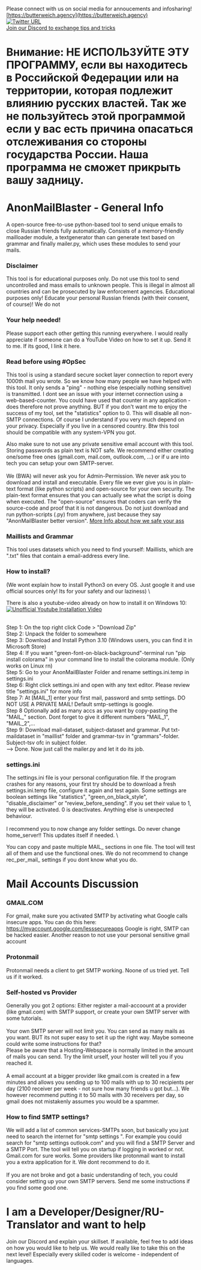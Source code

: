 Please connect with us on social media for annoucements and infosharing! \
[https://butterweich.agency](https://butterweich.agency) \
[![Twitter URL](https://img.shields.io/twitter/url/https/twitter.com/BWA_Lead.svg?style=social&label=Follow%20%40BWA_Lead)](https://twitter.com/BWA_Lead)\
[Join our Discord to exchange tips and tricks](https://discord.gg/vv5JdRs62Z)

# Внимание: НЕ ИСПОЛЬЗУЙТЕ ЭТУ ПРОГРАММУ, если вы находитесь в Российской Федерации или на территории, которая подлежит влиянию русских властей. Так же не пользуйтесь этой программой если у вас есть причина опасаться отслеживания со стороны государства России. Наша программа не сможет прикрыть вашу задницу.

# AnonMailBlaster - General Info 
A open-source free-to-use python-based tool to send unique emails to close Russian friends fully automatically. Consists of a memory-friendly mailloader module, a textgenerator than can generate text based on grammar and finally mailer.py, which uses these modules to send your mails. 

### Disclaimer
This tool is for educational purposes only. Do not use this tool to send uncontrolled and mass emails to unknown people. This is illegal in almost all countries and can be prosecuted by law enforcement agencies. Educational purposes only! Educate your personal Russian friends (with their consent, of course)!
We do not 

### Your help needed!
Please support each other getting this running everywhere. I would really appreciate if someone can do a YouTube Video on how to set it up. Send it to me. If its good, I link it here. 

### Read before using #OpSec
This tool is using a standard secure socket layer connection to report every 1000th mail you wrote. So we know how many people we have helped with this tool. It only sends a "ping" - nothing else (especially nothing sensitive) is transmitted. I dont see an issue with your internet connection using a web-based-counter. You could have used that counter in any application - does therefore not prove anything.
BUT if you don't want me to enjoy the success of my tool, set the "statistics" option to 0. This will disable all non-SMTP connections. Of course I understand if you very much depend on your privacy. Especially if you live in a censored country. Btw this tool should be compatible with any system-VPN you got.

Also make sure to not use any private sensitive email account with this tool. Storing passwords as plain text is NOT safe. We recommend either creating one/some free ones (gmail.com, mail.com, outlook.com, ...) or if u are into tech you can setup your own SMTP-server. \
\
We (BWA) will never ask you for Admin-Permission. We never ask you to download and install and executable. Every file we ever give you is in plain-text format (like python scripts) and open-source for your own security. The plain-text format ensures that you can actually see what the script is doing when executed. The "open-source" ensures that coders can verify the source-code and proof that it is not dangerous. Do not just download and run python-scripts (.py) from anywhere, just because they say "AnonMailBlaster better version". [More Info about how we safe your ass](https://butterweich.agency/#whatwestandfor)

### Maillists and Grammar
This tool uses datasets which you need to find yourself: Maillists, which are ".txt" files that contain a email-address every line. 

### How to install? 
(We wont explain how to install Python3 on every OS. Just google it and use official sources only! Its for your safety and our laziness) \

There is also a youtube-video already on how to install it on Windows 10:
[![Unofficial Youtube Installation Video](https://img.youtube.com/vi/tMcCGPjbiJg/0.jpg)](https://www.youtube.com/watch?v=tMcCGPjbiJg)

\
Step 1: On the top right click Code > "Download Zip" \
Step 2: Unpack the folder to somewhere \
Step 3: Download and Install Python 3.10 (Windows users, you can find it in Microsoft Store) \
Step 4: If you want "green-font-on-black-background"-terminal run "pip install colorama" in your command line to install the colorama module. (Only works on Linux rn) \
Step 5: Go to your AnonMailBlaster Folder and rename settings.ini.temp in settings.ini \
Step 6: Right click settings.ini and open with any text editor. Please review title "settings.ini" for more info \
Step 7: At [MAIL_1] enter your first mail, password and smtp settings. DO NOT USE A PRIVATE MAIL! Default smtp-settings is google. \
Step 8 Optionally add as many accs as you want by copy-pasting the "MAIL_" section. Dont forget to give it different numbers "MAIL_1", "MAIL_2",... \
Step 9: Download mail-dataset, subject-dataset and grammar. Put txt-maildataset in "maillist" folder and grammar-tsv in "grammars"-folder. Subject-tsv ofc in subject folder. \
--> Done. Now just call the mailer.py and let it do its job.

### settings.ini
The settings.ini file is your personal configuration file. If the program crashes for any reasons, your first try should be to download a fresh settings.ini.temp file, configure it again and test again. Some settings are boolean settings like "statistics", "green_on_black_style", "disable_disclaimer" or "review_before_sending". If you set their value to 1, they will be activated. 0 is deactivates. Anything else is unexpected behaviour. \
\
I recommend you to now change any folder settings. Do never change home_server!! This updates itself if needed. \

You can copy and paste multiple MAIL_ sections in one file. The tool will test all of them and use the functional ones. We do not recommend to change rec_per_mail_ settings if you dont know what you do. 

# Mail Accounts Discussion

### GMAIL.COM
For gmail, make sure you activated SMTP by activating what Google calls insecure apps. You can do this here: https://myaccount.google.com/lesssecureapps
Google is right, SMTP can be hacked easier. Another reason to not use your personal sensitive gmail account

### Protonmail
Protonmail needs a client to get SMTP working. Noone of us tried yet. Tell us if it worked. 

### Self-hosted vs Provider
Generally you got 2 options: Either register a mail-accoount at a provider (like gmail.com) with SMTP support, or create your own SMTP server with some tutorials. \
\
Your own SMTP server will not limit you. You can send as many mails as you want. BUT its not super easy to set it up the right way. Maybe someone could write some instructions for that? \
Please be aware that a Hosting-Webspace is normally limited in the amount of mails you can send. Try the limit urself, your hoster will tell you if you reached it. \
\
A email account at a bigger provider like gmail.com is created in a few minutes and allows you sending up to 100 mails with up to 30 recipients per day (2100 receiver per week - not sure how many friends u got but...). We however recommend putting it to 50 mails with 30 receivers per day, so gmail does not mistakenly assumes you would be a spammer.

### How to find SMTP settings? 
We will add a list of common services-SMTPs soon, but basically you just need to search the internet for "smtp settings <provider>". For example 
you could search for "smtp settings outlook.com" and you will find a SMTP Server and a SMTP Port. The tool will tell you on startup if logging in worked
or not. Gmail.com for sure works. Some providers like protonmail want to install you a extra application for it. We dont recommend to do it. \
\
If you are not broke and got a basic understanding of tech, you could consider setting up your own SMTP servers. Send me some instructions if you find some good one. 

# I am a Developer/Designer/RU-Translator and want to help
Join our Discord and explain your skillset. If available, feel free to add ideas on how you would like to help us. We would really like to take this on the next level! Especially every skilled coder is welcome - independent of languages. 